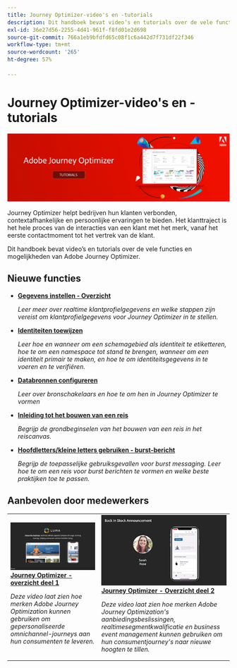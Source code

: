 ```yaml
---
title: Journey Optimizer-video's en -tutorials
description: Dit handboek bevat video’s en tutorials over de vele functies en mogelijkheden van Adobe Journey Optimizer.
exl-id: 36e27d56-2255-4d41-961f-f8fd01e2d698
source-git-commit: 766a1eb9bfdfd65c08f1c6a442d7f731df22f346
workflow-type: tm+mt
source-wordcount: '265'
ht-degree: 57%

---
```



# Journey Optimizer-video&#39;s en -tutorials

![](./assets/ajo-banner.png)

Journey Optimizer helpt bedrijven hun klanten verbonden, contextafhankelijke en persoonlijke ervaringen te bieden. Het klanttraject is het hele proces van de interacties van een klant met het merk, vanaf het eerste contactmoment tot het vertrek van de klant.

Dit handboek bevat video’s en tutorials over de vele functies en mogelijkheden van Adobe Journey Optimizer.

## Nieuwe functies

* **[Gegevens instellen - Overzicht](/help/set-up-data/set-up-data-overview.md)**

   *Leer meer over realtime klantprofielgegevens en welke stappen zijn vereist om klantprofielgegevens voor Journey Optimizer in te stellen.*

* **[Identiteiten toewijzen](/help/set-up-data/map-identities.md)**

   *Leer hoe en wanneer om een schemagebied als identiteit te etiketteren, hoe te om een namespace tot stand te brengen, wanneer om een identiteit primair te maken, en hoe te om identiteitsgegevens in te voeren en te verifiëren.*

* **[Databronnen configureren](/help/set-up-data/configure-data-sources.md)**

   *Leer over bronschakelaars en hoe te om hen in Journey Optimizer te vormen*

* **[Inleiding tot het bouwen van een reis](/help/create-journeys/introduction-to-building-a-journey.md)**

   *Begrijp de grondbeginselen van het bouwen van een reis in het reiscanvas.*

* **[Hoofdletters/kleine letters gebruiken - burst-bericht](/help/create-journeys/use-case-read-burst-message.md)**

   *Begrijp de toepasselijke gebruiksgevallen voor burst messaging. Leer hoe te om een reis voor burst berichten te vormen en welke beste praktijken toe te passen.*

## Aanbevolen door medewerkers

<table>
<tr>
  <td>
    <a href="./introduction/journey-optimizer-overview-part-1.md">
      <img alt="Journey Optimizer - Overzicht deel 1 - Omnichannel-journeys leveren (video)" src="./assets/334174.jpg"/>
    </a>
    <div>
      <a href="./introduction/journey-optimizer-overview-part-1.md">
    <strong>Journey Optimizer - overzicht deel 1  </strong>
    </a>
    </div>
    <p>
    <em>Deze video laat zien hoe merken Adobe Journey Optimization kunnen gebruiken om gepersonaliseerde omnichannel-journeys aan hun consumenten te leveren.</em>
    <p>
  </td>
    <td>
    <a href="./introduction/journey-optimizer-overview-part-2.md">
      <img alt="Journey Optimizer - Overzicht deel 2 - Omnichannel-journeys leveren (video)" src="./assets/334175.jpg"/>
    </a>
    <div>
      <a href="./introduction/journey-optimizer-overview-part-2.md">
    <strong>Journey Optimizer - Overzicht deel 2  </strong>
    </a>
    </div>
    <p>
    <em>Deze video laat zien hoe merken Adobe Journey Optimization's aanbiedingsbeslissingen, realtimesegmentkwalificatie en business event management kunnen gebruiken om hun consumentjourney's naar nieuwe hoogten te tillen.</em>
    <p>
  </td>
</table>




